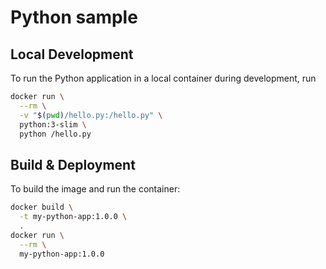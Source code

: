# Python sample

## Local Development

To run the Python application in a local container during development, run

```bash
docker run \
  --rm \
  -v "$(pwd)/hello.py:/hello.py" \
  python:3-slim \
  python /hello.py
```

## Build & Deployment

To build the image and run the container:

```bash
docker build \
  -t my-python-app:1.0.0 \
  .
docker run \
  --rm \
  my-python-app:1.0.0
```
